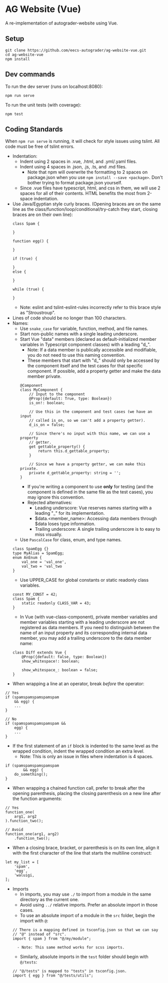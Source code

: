 # AG Website (Vue)
A re-implementation of autograder-website using Vue.

## Setup
```
git clone https://github.com/eecs-autograder/ag-website-vue.git
cd ag-website-vue
npm install
```

## Dev commands
To run the dev server (runs on localhost:8080):
```
npm run serve
```

To run the unit tests (with coverage):
```
npm test
```

## Coding Standards
When `npm run serve` is running, it will check for style issues using tslint. All code must be free of tslint errors.

- Indentation:
    - Indent using 2 spaces in .vue, .html, and .yml/.yaml files.
    - Indent using 4 spaces in .json, .js, .ts, and .md files.
        - Note that npm will overwrite the formatting to 2 spaces on package.json when you use `npm install --save <package>`. Don't bother trying to format package.json yourself.
    - Since .vue files have typescript, html, and css in them, we will use 2 spaces for all of their contents. HTML benefits the most from 2-space indentation.
- Use Java/Egyptian style curly braces. (Opening braces are on the same line as the class/function/loop/conditional/try-catch they start, closing braces are on their own line):
    ```
    class Spam {

    }

    function egg() {

    }

    if (true) {

    }
    else {

    }

    while (true) {

    }
    ```
    - Note: eslint and tslint-eslint-rules incorrectly refer to this brace style as "Stroustroup".
- Lines of code should be no longer than 100 characters.
- Names:
    - Use `snake_case` for variable, function, method, and file names.
    - Start non-public names with a single leading underscore.
    - Start Vue "data" members (declared as default-initialized member variables in Typescript component classes) with a leading "d_".
        - Note: If a data member is publically accessible and modifiable, you do not need to use this naming convention.
        - These members that start with "d_" should only be accessed by the component itself and the test cases for that specific component. If possible, add a property getter and make the data member private.
        ```
        @Component
        class MyComponent {
            // Input to the component
            @Prop({default: True, type: Boolean})
            is_on!: boolean;

            // Use this in the component and test cases (we have an input
            // called is_on, so we can't add a property getter).
            d_is_on = false;

            // Since there's no input with this name, we can use a property
            // getter.
            get gettable_property() {
                return this.d_gettable_property;
            }

            // Since we have a property getter, we can make this private.
            private d_gettable_property: string = '';
        }
        ```
        - If you're writing a component to use **only** for testing (and the component is defined in the same file as the test cases), you may ignore this convention.
        - Rejected alternatives:
            - Leading underscore: Vue reserves names starting with a leading "_" for its implementation.
            - $data.\<member_name\>: Accessing data members through $data loses type information.
            - Trailing underscore: A single trailing underscore is to easy to miss visually.
    - Use `PascalCase` for class, enum, and type names.
    ```
    class SpamEgg {}
    type MyAlias = SpamEgg;
    enum AnEnum {
        val_one = 'val_one',
        val_two = 'val_two
    }
    ```
    - Use UPPER_CASE for global constants or static readonly class variables.
    ```
    const MY_CONST = 42;
    class Spam {
        static readonly CLASS_VAR = 43;
    }
    ```
    - In Vue (with vue-class-component), private member variables and member variables starting
      with a leading underscore are not registered as data members. If you need to distinguish
      between the name of an input property and its corresponding internal data member, you may
      add a trailing underscore to the data member name:
    ```
    class Diff extends Vue {
        @Prop({default: false, type: Boolean})
        show_whitespace!: boolean;

        show_whitespace_: boolean = false;
    }
    ```
- When wrapping a line at an operator, break _before_ the operator:
```
// Yes
if (spamspamspamspamspam
    && egg) {
    ...
}

// No
if (spamspamspamspamspam &&
    egg) {
    ...
}
```
- If the first statement of an `if` block is indented to the same level as the wrapped condition, indent the wrapped condition an extra level.
    - Note: This is only an issue in files where indentation is 4 spaces.
```
if (spamspamspamspamspam
        && egg) {
    do_something();
}
```
- When wrapping a chained function call, prefer to break after the opening parenthesis, placing the closing parenthesis on a new line after the function arguments:
```
// Yes
function_one(
    arg1, arg2
).function_two();

// Avoid
function_one(arg1, arg2)
    .function_two();
```
- When a closing brace, bracket, or parenthesis is on its own line, align
it with the first character of the line that starts the multiline construct:
```
let my_list = [
    'spam',
    'egg',
    'waluigi,
];
```
- Imports
    - In imports, you may use `./` to import from a module in the same directory as the current one.
    - Avoid using `../` relative imports. Prefer an absolute import in those cases.
    - To use an absolute import of a module in the `src` folder, begin the import with `@`:
    ```
    // There is a mapping defined in tsconfig.json so that we can say
    // "@" instead of "src".
    import { spam } from "@/my/module";
    ```
        - Note: This same method works for scss imports.
    - Similarly, absolute imports in the `test` folder should begin with `@/tests`:
    ```
    // "@/tests" is mapped to "tests" in tsconfig.json.
    import { egg } from "@/tests/utils";
    ```
